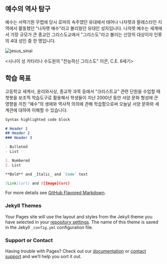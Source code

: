 ## 예수의 역사 탐구 

예수는 서력기원 무렵에 당시 로마의 속주였던 유대에서 태어나 나자렛과 팔레스타인 지역에서 활동했던 "나자렛 예수"라고 불리웠던 유대인 성자입니다. 
나자렛 예수는 세계에서 가장 규모가 큰 종교인 그리스도교에서 "그리스도"라고 불리는 신앙의 대상이자 인류의 4대 성인 중 한 명입니다. 

![jesus_sinai](https://user-images.githubusercontent.com/82309621/118348615-8534b080-b586-11eb-8ba9-08c373b86a1e.jpg)

<시나이 성 카타리나 수도원의 "전능하신 그리스도" 이콘, C.E. 6세기>

## 학습 목표

고등학교 세계사, 윤리와사상, 종교학 과목 등에서 “크리스트교” 관련 단원을 수업할 때 챗봇을 보조적 학습도구로 활용해서 학생들이 지난 2000년 동안 서양 문화 형성에 큰 영향을 끼친 “예수”의 생애와 역사적 의의에 관해 학습함으로써 오늘날 서양 문화와 세계관에 대하여 이해할 수 있습니다.

```markdown
Syntax highlighted code block

# Header 1
## Header 2
### Header 3

- Bulleted
- List

1. Numbered
2. List

**Bold** and _Italic_ and `Code` text

[Link](url) and ![Image](src)
```

For more details see [GitHub Flavored Markdown](https://guides.github.com/features/mastering-markdown/).

### Jekyll Themes

Your Pages site will use the layout and styles from the Jekyll theme you have selected in your [repository settings](https://github.com/johnhikim/History-of-Jesus/settings/pages). The name of this theme is saved in the Jekyll `_config.yml` configuration file.

### Support or Contact

Having trouble with Pages? Check out our [documentation](https://docs.github.com/categories/github-pages-basics/) or [contact support](https://support.github.com/contact) and we’ll help you sort it out.
